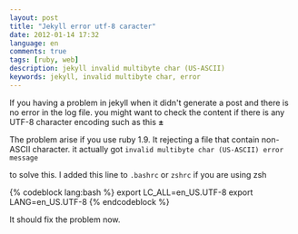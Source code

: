```yaml
---
layout: post
title: "Jekyll error utf-8 caracter"
date: 2012-01-14 17:32
language: en
comments: true
tags: [ruby, web]
description: jekyll invalid multibyte char (US-ASCII)
keywords: jekyll, invalid multibyte char, error
---
```


If you having a problem in jekyll when it didn't generate a post and there is no error in the log file.
you might want to check the content if there is any UTF-8 character encoding such as this **±**

The problem arise if you use ruby 1.9. It rejecting a file that contain non-ASCII character.
it actually got `invalid multibyte char (US-ASCII) error message`

to solve this. I added this line to `.bashrc` or `zshrc` if you are using zsh

{% codeblock lang:bash %}
  export LC_ALL=en_US.UTF-8
  export LANG=en_US.UTF-8
{% endcodeblock %}

It should fix the problem now.

